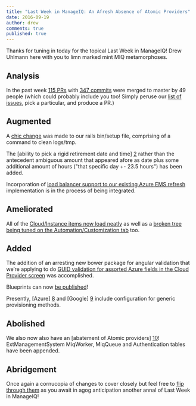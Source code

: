 ```yaml
---
title: "Last Week in ManageIQ: An Afresh Absence of Atomic Providers"
date: 2016-09-19
author: drew
comments: true
published: true
---
```


Thanks for tuning in today for the topical Last Week in ManageIQ! Drew Uhlmann here with you to limn marked mint MIQ metamorphoses. 

## Analysis
In the past week [115 PRs][PRs merged last week] with [347 commits][Commits merged last week] were merged to master by 49 people (which could probably include you too! Simply peruse our [list of issues](https://github.com/ManageIQ/manageiq/issues), pick a particular, and produce a PR.)

## Augmented
A [chic change][1] was made to our rails bin/setup file, comprising of a command to clean logs/tmp. 

The [ability to pick a rigid retirement date and time] [2] rather than the antecedent ambiguous amount that appeared afore as date plus some additional amount of hours ("that specific day +- 23.5 hours") has been added.

Incorporation of [load balancer support to our existing Azure EMS refresh][3] implementation is in the process of being integrated. 

## Ameliorated
All of the [Cloud/Instance items now load neatly][4] as well as a [broken tree being tuned on the Automation/Customization tab][5] too. 

## Added
The addition of an arresting new bower package for angular validation that we’re applying to do [GUID validation for assorted Azure fields in the Cloud Provider screen][6] was accomplished.

Blueprints can now [be published][7]! 

Presently, [Azure] [8] and [Google] [9] include configuration for generic provisioning methods. 

## Abolished
We also now also have an [abatement of Atomic providers] [10]! ExtManagementSystem MiqWorker, MiqQueue and Authentication tables have been appended. 

## Abridgement 
Once again a cornucopia of changes to cover closely but feel free to [flip through them][PRs merged last week] as you await in agog anticipation another annal of Last Week in ManageIQ!

[PRs merged last week]: https://github.com/ManageIQ/manageiq/pulls?utf8=%E2%9C%93&q=is%3Apr%20is%3Amerged%20base%3Amaster%20merged%3A%222016-09-11%20..%202016-09-17%22
[Commits merged last week]: https://github.com/manageiq/manageiq/compare/master@%7B2016-09-11%7D...@%7B2016-09-17%7D


[1]: https://github.com/ManageIQ/manageiq/pull/11196
[2]: https://github.com/ManageIQ/manageiq/pull/11156
[3]: https://github.com/ManageIQ/manageiq/pull/10918
[4]: https://github.com/ManageIQ/manageiq/pull/11278
[5]: https://github.com/ManageIQ/manageiq/pull/11276
[6]: https://github.com/ManageIQ/manageiq/pull/11167
[7]: https://github.com/ManageIQ/manageiq/pull/11230
[8]: https://github.com/ManageIQ/manageiq/pull/11200
[9]: https://github.com/ManageIQ/manageiq/pull/11149
[10]: https://github.com/ManageIQ/manageiq/pull/10647

